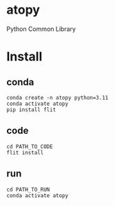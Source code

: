 # atopy
Python Common Library

# Install
## conda
```
conda create -n atopy python=3.11
conda activate atopy
pip install flit
```

## code
```
cd PATH_TO_CODE
flit install
```

## run
```
cd PATH_TO_RUN
conda activate atopy
```
